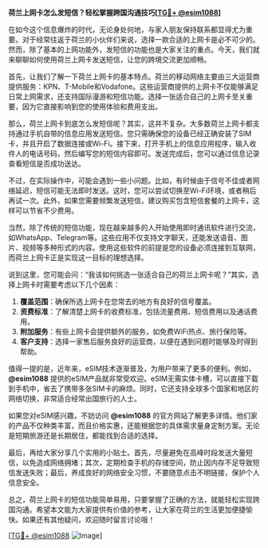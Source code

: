 **荷兰上网卡怎么发短信？轻松掌握跨国沟通技巧[[TG💪+ @esim1088](https://t.me/s/esim1088)]**

在如今这个信息爆炸的时代，无论身处何地，与家人朋友保持联系都显得尤为重要。对于经常往返于荷兰的小伙伴们来说，选择一款合适的上网卡是必不可少的。然而，除了基本的上网功能外，发短信的功能也是大家关注的重点。今天，我们就来聊聊如何使用荷兰上网卡发送短信，让您的跨境交流更加顺畅。

首先，让我们了解一下荷兰上网卡的基本特点。荷兰的移动网络主要由三大运营商提供服务：KPN、T-Mobile和Vodafone。这些运营商提供的上网卡不仅能够满足日常上网需求，还支持国际漫游和短信功能。选择一张适合自己的上网卡至关重要，因为它直接影响到您的使用体验和费用支出。

那么，荷兰上网卡到底怎么发短信呢？其实，这并不复杂。大多数荷兰上网卡都支持通过手机自带的信息应用发送短信。您只需确保您的设备已经正确安装了SIM卡，并且开启了数据连接或Wi-Fi。接下来，打开手机上的信息应用程序，输入收件人的电话号码，然后编写您的短信内容即可。发送完成后，您可以通过信息记录查看短信是否成功送达。

不过，在实际操作中，可能会遇到一些小问题。比如，有时候由于信号不佳或者网络延迟，短信可能无法即时发送。这时，您可以尝试切换至Wi-Fi环境，或者稍后再试一次。此外，如果您需要频繁发送短信，建议购买包含短信套餐的上网卡，这样可以节省不少费用。

当然，除了传统的短信功能，现在越来越多的人开始使用即时通讯软件进行交流，如WhatsApp、Telegram等。这些应用不仅支持文字聊天，还能发送语音、图片、视频等多种形式的内容。使用这些软件的前提是您的设备必须连接到互联网，而荷兰上网卡正是实现这一目标的理想选择。

说到这里，您可能会问：“我该如何挑选一张适合自己的荷兰上网卡呢？”其实，选择上网卡时需要考虑以下几个因素：

1. **覆盖范围**：确保所选上网卡在您常去的地方有良好的信号覆盖。
2. **资费标准**：了解清楚上网卡的收费标准，包括流量费用、短信费用以及通话费用。
3. **附加服务**：有些上网卡会提供额外的服务，如免费WiFi热点、旅行保险等。
4. **客户支持**：选择一家售后服务良好的运营商，以便在遇到问题时能够及时得到帮助。

值得一提的是，近年来，eSIM技术逐渐普及，为用户带来了更多的便利。例如，**@esim1088** 提供的eSIM产品就非常受欢迎。eSIM无需实体卡槽，可以直接下载到手机中，省去了携带多张SIM卡的麻烦。同时，它还支持全球多个国家和地区的网络切换，非常适合经常出国旅行的人士。

如果您对eSIM感兴趣，不妨访问 **@esim1088** 的官方网站了解更多详情。他们家的产品不仅种类丰富，而且价格实惠，还能根据您的具体需求量身定制方案。无论是短期旅游还是长期居住，都能找到合适的选择。

最后，再给大家分享几个实用的小贴士。首先，尽量避免在高峰时段发送大量短信，以免造成网络拥堵；其次，定期检查手机的存储空间，防止因内存不足导致短信发送失败；最后，养成良好的网络安全习惯，不要随意点击不明链接，保护个人信息安全。

总之，荷兰上网卡的短信功能简单易用，只要掌握了正确的方法，就能轻松实现跨国沟通。希望本文能为大家提供有价值的参考，让大家在荷兰的生活更加便捷愉快。如果还有其他疑问，欢迎随时留言讨论哦！

[[TG💪+ @esim1088](https://t.me/s/esim1088) ![Image](https://i.postimg.cc/4NQfJmqS/Snipaste-2025-05-13-00-14-12.png)]